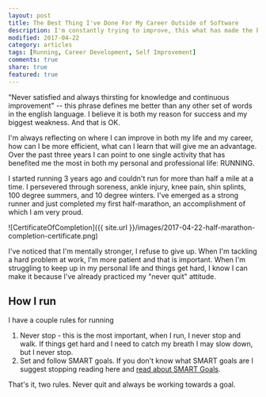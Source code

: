 ```yaml
---
layout: post
title: The Best Thing I've Done For My Career Outside of Software
description: I'm constantly trying to improve, this what has made the biggest difference in my career and life.
modified: 2017-04-22
category: articles
tags: [Running, Career Development, Self Improvement]
comments: true
share: true
featured: true
---
```


"Never satisfied and always thirsting for knowledge and continuous improvement" -- this
phrase defines me better than any other set of words in the english language.  I believe
it is both my reason for success and my biggest weakness.  And that is OK.

I'm always reflecting on where I can improve in both my life and my career, how can I be
more efficient, what can I learn that will give me an advantage.  Over the past three
years I can point to one single activity that has benefited me the most in both my personal
and professional life: RUNNING.

I started running 3 years ago and couldn't run for more than half a mile at a time.  I
persevered through soreness, ankle injury, knee pain, shin splints, 100 degree summers,
and 10 degree winters.  I've emerged as a strong runner and just completed my first
half-marathon, an accomplishment of which I am very proud.

![CertificateOfCompletion]({{ site.url }}/images/2017-04-22-half-marathon-completion-certificate.png)

I've noticed that I'm mentally stronger, I refuse to give up.  When I'm tackling a hard
problem at work, I'm more patient and that is important.  When I'm struggling to keep up
in my personal life and things get hard, I know I can make it because I've already
practiced my "never quit" attitude.

## How I run

I have a couple rules for running

1. Never stop - this is the most important, when I run, I never stop and walk.  If things get
 hard and I need to catch my breath I may slow down, but I never stop.
2. Set and follow SMART goals.  If you don't know what SMART goals are I suggest stopping
reading here and [read about SMART Goals](https://en.wikipedia.org/wiki/SMART_criteria).

That's it, two rules.  Never quit and always be working towards a goal.
